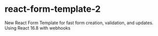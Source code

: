 # react-form-template-2
New React Form Template for fast form creation, validation, and updates. Using React 16.8 with webhooks

